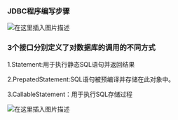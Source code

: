 ### JDBC程序编写步骤
![在这里插入图片描述](https://img-blog.csdnimg.cn/20200427210145330.png?x-oss-process=image/watermark,type_ZmFuZ3poZW5naGVpdGk,shadow_10,text_aHR0cHM6Ly9ibG9nLmNzZG4ubmV0L3FxXzQzMDcyMzk5,size_16,color_FFFFFF,t_70)

### 3个接口分别定义了对数据库的调用的不同方式
 
   1.Statement:用于执行静态SQL语句并返回结果
   
   2.PrepatedStatement:SQL语句被预编译并存储在此对象中。
   
   3.CallableStatement：用于执行SQL存储过程

![在这里插入图片描述](https://img-blog.csdnimg.cn/20200428000234165.png?x-oss-process=image/watermark,type_ZmFuZ3poZW5naGVpdGk,shadow_10,text_aHR0cHM6Ly9ibG9nLmNzZG4ubmV0L3FxXzQzMDcyMzk5,size_16,color_FFFFFF,t_70)
   